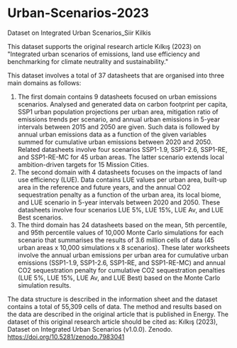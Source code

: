 # Urban-Scenarios-2023
Dataset on Integrated Urban Scenarios_Siir Kilkis

This dataset supports the original research article Kılkış (2023) on "Integrated urban scenarios of emissions, land use efficiency and benchmarking for climate neutrality and sustainability." 

This dataset involves a total of 37 datasheets that are organised into three main domains as follows:

1)	The first domain contains 9 datasheets focused on urban emissions scenarios. Analysed and generated data on carbon footprint per capita, SSP1 urban population projections per urban area, mitigation ratio of emissions trends per scenario, and annual urban emissions in 5-year intervals between 2015 and 2050 are given. Such data is followed by annual urban emissions data as a function of the given variables summed for cumulative urban emissions between 2020 and 2050. Related datasheets involve four scenarios SSP1-1.9, SSP1-2.6, SSP1-RE, and SSP1-RE-MC for 45 urban areas. The latter scenario extends local ambition-driven targets for 15 Mission Cities. 
2)	The second domain with 4 datasheets focuses on the impacts of land use efficiency (LUE). Data contains LUE values per urban area, built-up area in the reference and future years, and the annual CO2 sequestration penalty as a function of the urban area, its local biome, and LUE scenario in 5-year intervals between 2020 and 2050. These datasheets involve four scenarios LUE 5%, LUE 15%, LUE Av, and LUE Best scenarios. 
3)	The third domain has 24 datasheets based on the mean, 5th percentile, and 95th percentile values of 10,000 Monte Carlo simulations for each scenario that summarises the results of 3.6 million cells of data (45 urban areas x 10,000 simulations x 8 scenarios). These later worksheets involve the annual urban emissions per urban area for cumulative urban emissions (SSP1-1.9, SSP1-2.6, SSP1-RE, and SSP1-RE-MC) and annual CO2 sequestration penalty for cumulative CO2 sequestration penalties (LUE 5%, LUE 15%, LUE Av, and LUE Best) based on the Monte Carlo simulation results. 

The data structure is described in the information sheet and the dataset contains a total of 55,309 cells of data. The method and results based on the data are described in the original article that is published in Energy. The dataset of this original research article should be cited as: Kılkış (2023), Dataset on Integrated Urban Scenarios (v1.0.0). Zenodo. https://doi.org/10.5281/zenodo.7983041
